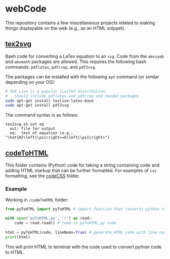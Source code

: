 # webCode
This repository contains a few miscellaneous projects related to making things displayable on the web (e.g., as an HTML snippet). 

## [tex2svg](/tex2svg.sh)
Bash code for converting a LaTex equation to an `svg`. Code from the `amssymb` and `amsmath` packages are allowed. This requires the following bash commands: 
`pdflatex`, `pdfcrop`, and `pdf2svg`. 

The packages can be installed with the following `apt` command (or similar depending on your OS):
```sh
# TeX Live is a popular (La)TeX distribution;
#   should include pdflatex and pdfcrop and needed packages
sudo apt-get install texlive-latex-base 
sudo apt-get install pdf2svg
```

The command syntax is as follows:
```
tex2svg.sh out eq
  out: file for output
  eq:  text of equation (e.g., "\hat{H}\left|\psi\right>=E\left|\psi\right>")
```

## [codeToHTML](/codeToHTML)
This folder contains (Python) code for taking a string containing code and adding HTML markup that can be further formatted. 
For examples of `css` formatting, see the [codeCSS](/codeToHTML/codeCSS) folder.

### Example
Working in `/codeToHTML` folder:
```py
from pyToHTML import pyToHTML # import function that converts python to html

with open('pyToHTML.py', 'r') as read:
    code = read.read() # read-in pyToHTML.py code
    
html = pyToHTML(code, lineNums=True) # generate HTML code with line numbers
print(html)
```
This will print HTML to terminal with the code used to convert python code to HTML.
